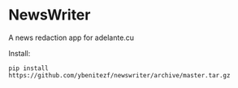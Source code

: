 # NewsWriter

A news redaction app for adelante.cu

Install:

```
pip install https://github.com/ybenitezf/newswriter/archive/master.tar.gz
```
